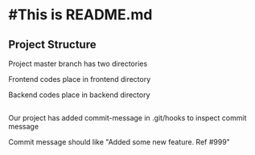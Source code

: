 #This is README.md
===================

## Project Structure
Project master branch has two directories

Frontend codes place in frontend directory

Backend codes place in backend directory

## 
Our project has added commit-message in .git/hooks to inspect commit message

Commit message should like "Added some new feature. Ref #999"
